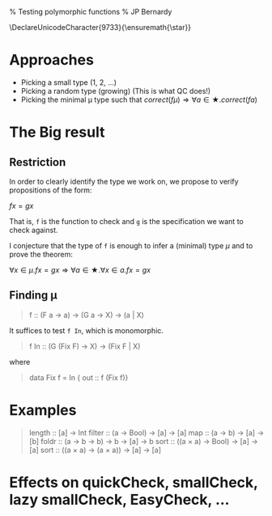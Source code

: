 % Testing polymorphic functions
% JP Bernardy

\DeclareUnicodeCharacter{9733}{\ensuremath{\star}} 

# Approaches

* Picking a small type (1, 2, ...)
* Picking a random type (growing) (This is what QC does!)
* Picking the minimal μ type such that  $correct (f μ) ⇒ ∀ a ∈ ★. correct (f a)$

# The Big result

## Restriction

In order to clearly identify the type we work on, we propose to verify propositions of the form:

$f x = g x$

That is, `f` is the function to check and `g` is the specification we want to check against.

I conjecture that the type of `f` is enough to infer a (minimal) type $μ$
and to prove the theorem:

$∀ x ∈ μ. f x = g x ⇒ ∀ a ∈ ★. ∀ x ∈ a. f x = g x$


## Finding μ

> f :: (F a -> a) -> (G a -> X) -> (a | X)

It suffices to test `f In`, which is monomorphic.

> f In :: (G (Fix F) -> X) -> (Fix F | X)

where

> data Fix f = In { out :: f (Fix f)}


# Examples

> length :: [a] -> Int
> filter :: (a → Bool) → [a] → [a]
> map :: (a → b) → [a] → [b]
> foldr :: (a → b → b) → b → [a] → b
> sort :: ((a × a) → Bool) → [a] → [a]
> sort :: ((a × a) → (a × a)) → [a] → [a]


# Effects on quickCheck, smallCheck, lazy smallCheck, EasyCheck, ...


